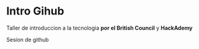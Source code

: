 # Intro Gihub

Taller de  introduccion a la tecnologia **por el British Council** y **HackAdemy**

 Sesion de github
